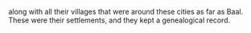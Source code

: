 along with all their villages that were around these cities as far as Baal. These were their settlements, and they kept a genealogical record.
